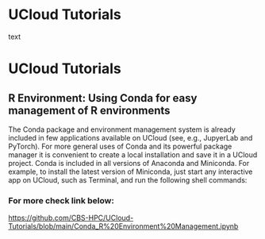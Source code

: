 # UCloud Tutorials

text


# UCloud Tutorials

## R Environment: Using Conda for easy management of R environments

The Conda package and environment management system is already included in few applications available on UCloud (see, e.g., JupyerLab and PyTorch). For more general uses of Conda and its powerful package manager it is convenient to create a local installation and save it in a UCloud project. Conda is included in all versions of Anaconda and Miniconda. For example, to install the latest version of Miniconda, just start any interactive app on UCloud, such as Terminal, and run the following shell commands:

### For more check link below:
https://github.com/CBS-HPC/UCloud-Tutorials/blob/main/Conda_R%20Environment%20Management.ipynb 
